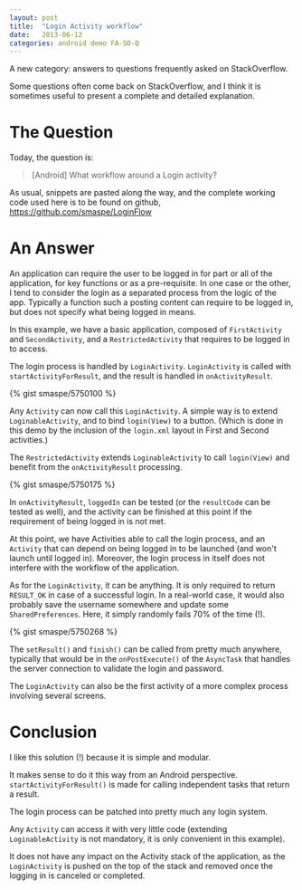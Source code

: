 ```yaml
---
layout: post
title:  "Login Activity workflow"
date:   2013-06-12
categories: android demo FA-SO-Q
---
```

A new category: answers to questions frequently asked on StackOverflow.

Some questions often come back on StackOverflow, and I think it is sometimes useful to present a complete and detailed explanation.

# The Question

Today, the question is:

> [Android] What workflow around a Login activity?

As usual, snippets are pasted along the way, and the complete working code used here is to be found on github, <https://github.com/smaspe/LoginFlow>

# An Answer

An application can require the user to be logged in for part or all of the application, for key functions or as a pre-requisite. In one case or the other, I tend to consider the login as a separated process from the logic of the app. Typically a function such a posting content can require to be logged in, but does not specify what being logged in means.

In this example, we have a basic application, composed of `FirstActivity` and `SecondActivity`, and a `RestrictedActivity` that requires to be logged in to access.

The login process is handled by `LoginActivity`. `LoginActivity` is called with `startActivityForResult`, and the result is handled in `onActivityResult`.

{% gist smaspe/5750100 %}

Any `Activity` can now call this `LoginActivity`. A simple way is to extend `LoginableActivity`, and to bind `login(View)` to a button. (Which is done in this demo by the inclusion of the `login.xml` layout in First and Second activities.)

The `RestrictedActivity` extends `LoginableActivity` to call `login(View)` and benefit from the `onActivityResult` processing.

{% gist smaspe/5750175 %}

In `onActivityResult`, `loggedIn` can be tested (or the `resultCode` can be tested as well), and the activity can be finished at this point if the requirement of being logged in is not met.

At this point, we have Activities able to call the login process, and an `Activity` that can depend on being logged in to be launched (and won't launch until logged in). Moreover, the login process in itself does not interfere with the workflow of the application.

As for the `LoginActivity`, it can be anything. It is only required to return `RESULT_OK` in case of a successful login. In a real-world case, it would also probably save the username somewhere and update some `SharedPreferences`. Here, it simply randomly fails 70% of the time (!).

{% gist smaspe/5750268 %}

The `setResult()` and `finish()` can be called from pretty much anywhere, typically that would be in the `onPostExecute()` of the `AsyncTask` that handles the server connection to validate the login and password.

The `LoginActivity` can also be the first activity of a more complex process involving several screens.

# Conclusion

I like this solution (!) because it is simple and modular.

It makes sense to do it this way from an Android perspective. `startActivityForResult()` is made for calling independent tasks that return a result.

The login process can be patched into pretty much any login system.

Any `Activity` can access it with very little code (extending `LoginableActivity` is not mandatory, it is only convenient in this example).

It does not have any impact on the Activity stack of the application, as the `LoginActivity` is pushed on the top of the stack and removed once the logging in is canceled or completed.
